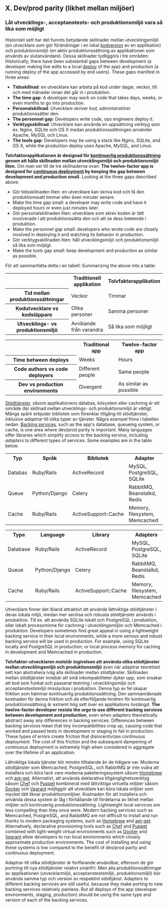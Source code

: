 ## X. Dev/prod parity (likhet mellan miljöer)
### Låt utvecklings-, acceptanstests- och produktionsmiljö vara så lika som möjligt

Historiskt sett har det funnits betydande skillnader mellan utvecklingsmiljö (en utvecklare som gör förändringar i en lokal [kodversion](./codebase) av en applikation) och produktionsmiljö (en aktiv produktionssättning av applikationen som används av slutanvändare). Dessa skillnader tydliggörs i tre områden: 
Historically, there have been substantial gaps between development (a developer making live edits to a local [deploy](./codebase) of the app) and production (a running deploy of the app accessed by end users).  These gaps manifest in three areas:

* **Tidsskillnad**: en utvecklare kan arbeta på kod under dagar, veckor, till och med månader innan det går in i produktion.
* **The time gap**: A developer may work on code that takes days, weeks, or even months to go into production.
* **Personalskillnad**: Utvecklare skriver kod, administratörer produktionssätter den.
* **The personnel gap**: Developers write code, ops engineers deploy it.
* **Verktygsskillnad**: Utvecklare kan använda en uppsättning verktyg som ex. Nginx, SQLite och OS X medan produktionssättningen använder Apache, MySQL och Linux.
* **The tools gap**: Developers may be using a stack like Nginx, SQLite, and OS X, while the production deploy uses Apache, MySQL, and Linux.

**Tolvfaktorapplikationen är designad för [kontinuerlig produktionssättning](http://avc.com/2011/02/continuous-deployment/) genom att hålla skillnaden mellan utvecklingsmiljö och produktionsmiljö liten.** Om man ser till de tre skillnaderna ovan:
**The twelve-factor app is designed for [continuous deployment](http://avc.com/2011/02/continuous-deployment/) by keeping the gap between development and production small.**  Looking at the three gaps described above:

* Gör tidsskillnaden liten: en utvecklare kan skriva kod och få den produktionssatt timmar eller även minuter senare.
* Make the time gap small: a developer may write code and have it deployed hours or even just minutes later.
* Gör personalskillnaden liten: utvecklare som skrev koden är tätt involverade i att produktionssätta den och att se dess beteende i produktion.
* Make the personnel gap small: developers who wrote code are closely involved in deploying it and watching its behavior in production.
* Gör verktygsskillnaden liten: håll utvecklingsmiljö och produktionsmiljö så lika som möjligt.
* Make the tools gap small: keep development and production as similar as possible.

För att sammanfatta detta i en tabell:
Summarizing the above into a table:

<table>
  <tr>
    <th></th>
    <th>Traditionell applikation</th>
    <th>Tolvfaktorapplikation</th>
  </tr>
  <tr>
    <th>Tid mellan produktionssättningar</th>
    <td>Veckor</td>
    <td>Timmar</td>
  </tr>
  <tr>
    <th>Kodutvecklare vs kodsläppare</th>
    <td>Olika personer</td>
    <td>Samma personer</td>
  </tr>
  <tr>
    <th>Utvecklings- vs produktionsmiljö</th>
    <td>Avvikande från varandra</td>
    <td>Så lika som möjligt</td>
  </tr>
</table>
<table>
  <tr>
    <th></th>
    <th>Traditional app</th>
    <th>Twelve-factor app</th>
  </tr>
  <tr>
    <th>Time between deploys</th>
    <td>Weeks</td>
    <td>Hours</td>
  </tr>
  <tr>
    <th>Code authors vs code deployers</th>
    <td>Different people</td>
    <td>Same people</td>
  </tr>
  <tr>
    <th>Dev vs production environments</th>
    <td>Divergent</td>
    <td>As similar as possible</td>
  </tr>
</table>

[Stödtjänster](./backing-services), såsom applikationens databas, kösystem eller cachning är ett område där skillnad mellan utvecklings- och produktionsmiljö är viktigt. Många spårk erbjuder bibliotek som förenklar tillgång till stödtjänster, inklusive *adaptrar* till olika typer av tjänster. Några exempel finns i tabellen nedan.
[Backing services](./backing-services), such as the app's database, queueing system, or cache, is one area where dev/prod parity is important.  Many languages offer libraries which simplify access to the backing service, including *adapters* to different types of services.  Some examples are in the table below.

<table>
  <tr>
    <th>Typ</th>
    <th>Språk</th>
    <th>Bibliotek</th>
    <th>Adapter</th>
  </tr>
  <tr>
    <td>Databas</td>
    <td>Ruby/Rails</td>
    <td>ActiveRecord</td>
    <td>MySQL, PostgreSQL, SQLite</td>
  </tr>
  <tr>
    <td>Queue</td>
    <td>Python/Django</td>
    <td>Celery</td>
    <td>RabbitMQ, Beanstalkd, Redis</td>
  </tr>
  <tr>
    <td>Cache</td>
    <td>Ruby/Rails</td>
    <td>ActiveSupport::Cache</td>
    <td>Memory, filesystem, Memcached</td>
  </tr>
</table>
<table>
  <tr>
    <th>Type</th>
    <th>Language</th>
    <th>Library</th>
    <th>Adapters</th>
  </tr>
  <tr>
    <td>Database</td>
    <td>Ruby/Rails</td>
    <td>ActiveRecord</td>
    <td>MySQL, PostgreSQL, SQLite</td>
  </tr>
  <tr>
    <td>Queue</td>
    <td>Python/Django</td>
    <td>Celery</td>
    <td>RabbitMQ, Beanstalkd, Redis</td>
  </tr>
  <tr>
    <td>Cache</td>
    <td>Ruby/Rails</td>
    <td>ActiveSupport::Cache</td>
    <td>Memory, filesystem, Memcached</td>
  </tr>
</table>

Utvecklare finner det ibland attraktivt att använda lättviktiga stödtjänster i deras lokala miljö, medan mer seriösa och robusta stödtjänster används i produktion. Till ex. att använda SQLite lokalt och PostgreSQL i produktion, eller lokalt processminne för cachning i utvecklingsmiljön och Memcached i produktion.
Developers sometimes find great appeal in using a lightweight backing service in their local environments, while a more serious and robust backing service will be used in production.  For example, using SQLite locally and PostgreSQL in production; or local process memory for caching in development and Memcached in production.

**Tolvfaktor-utvecklaren motstår ingivelsen att använda olika stödtjänster mellan utvecklingsmiljö och produktionsmiljö** även när adaptrar teoretiskt sett kan abstrahera iväg alla skillnader mellan stödtjänster. Skillnaden mellan stödtjänster innebär att små inkompabiliteter dyker upp, som orsakar att kod som funkat och passerat testning i utvecklingsmiljö och acceptanstestsmiljö misslyckas i produktion. Denna typ av fel skapar friktion som hämmar kontinuerlig produktionssättning. Den sammanräknade kostnaden för denna friktion och de efterföljande hindren för kontinuerlig produktionssättning är extremt hög sett över en applikations livslängd.
**The twelve-factor developer resists the urge to use different backing services between development and production**, even when adapters theoretically abstract away any differences in backing services.  Differences between backing services mean that tiny incompatibilities crop up, causing code that worked and passed tests in development or staging to fail in production.  These types of errors create friction that disincentivizes continuous deployment.  The cost of this friction and the subsequent dampening of continuous deployment is extremely high when considered in aggregate over the lifetime of an application.

Lättviktiga lokala tjänster blir mindre tilltalande än de tidigare var. Moderna stödtjänster som Memcached, PostgreSQL, och RabbitMQ är inte svåra att installera och köra tack vare moderna paketeringssystem såsom [Homebrew](http://mxcl.github.com/homebrew/) och [apt-get](https://help.ubuntu.com/community/AptGet/Howto).  Alternativt, att använda deklarativa tillgänglighetsverktyg såsom [Chef](http://www.opscode.com/chef/) och [Puppet](http://docs.puppetlabs.com/) kombinerat med lättviktiga virtuella miljöer såsom [Docker](https://www.docker.com/) och [Vagrant](http://vagrantup.com/) möjliggör att utvecklare kan köra lokala miljöer som mycket tätt liknar produktionsmiljöer. Kostnaden för att installera och använda dessa system är låg i förhållande till fördelarna av likhet mellan miljöer och kontinuerlig produktionssättning. 
Lightweight local services are less compelling than they once were.  Modern backing services such as Memcached, PostgreSQL, and RabbitMQ are not difficult to install and run thanks to modern packaging systems, such as [Homebrew](http://mxcl.github.com/homebrew/) and [apt-get](https://help.ubuntu.com/community/AptGet/Howto).  Alternatively, declarative provisioning tools such as [Chef](http://www.opscode.com/chef/) and [Puppet](http://docs.puppetlabs.com/) combined with light-weight virtual environments such as [Docker](https://www.docker.com/) and [Vagrant](http://vagrantup.com/) allow developers to run local environments which closely approximate production environments. The cost of installing and using these systems is low compared to the benefit of dev/prod parity and continuous deployment.

Adaptrar till olika stödtjänster är fortfarande användbar, eftersom de gör portning till nya stödtjänster relativt smärtfri. Men alla produktionssättningar av applikationen (utvecklarmiljö, acceptanstestsmiljö, produktionsmiljö) bör använda samma typ och version av respektivt stödtjänst.
Adapters to different backing services are still useful, because they make porting to new backing services relatively painless.  But all deploys of the app (developer environments, staging, production) should be using the same type and version of each of the backing services.
